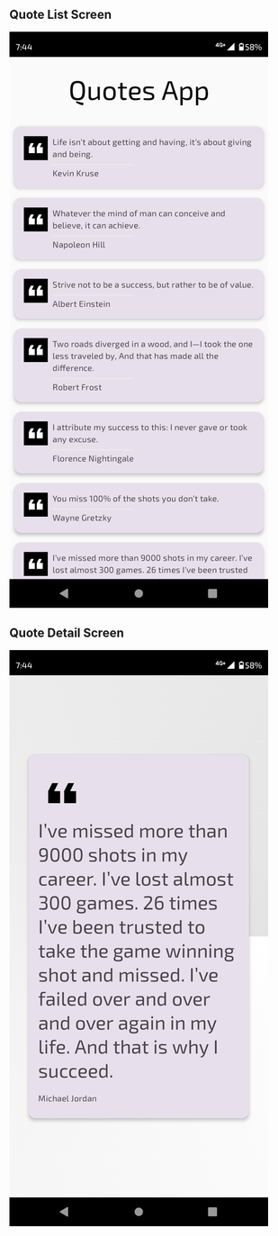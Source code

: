 ## Quote List Screen
![QuoteListScreen](https://github.com/nayak-yash/QuoteComposeApp/blob/master/app/src/main/assets/Screenshot_20231224-194409.png)



## Quote Detail Screen
![QuoteDetailScreen](https://github.com/nayak-yash/QuoteComposeApp/blob/master/app/src/main/assets/Screenshot_20231224-194429.png)
